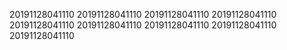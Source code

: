 20191128041110
20191128041110
20191128041110
20191128041110
20191128041110
20191128041110
20191128041110
20191128041110
20191128041110
